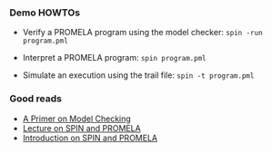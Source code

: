 ### Demo HOWTOs

* Verify a PROMELA program using the model checker: ``spin -run program.pml``

* Interpret a PROMELA program: ``spin program.pml``

* Simulate an execution using the trail file: ``spin -t program.pml``

### Good reads
* [A Primer on Model Checking](http://spinroot.com/spin/Doc/p40-ben-ari.pdf) 
* [Lecture on SPIN and PROMELA](https://www.it.uu.se/edu/course/homepage/verteknik/vt10/Lectures/lec3.pdf)
* [Introduction on SPIN and PROMELA](http://lacl.u-pec.fr/dima/melo/spin.pdf)
